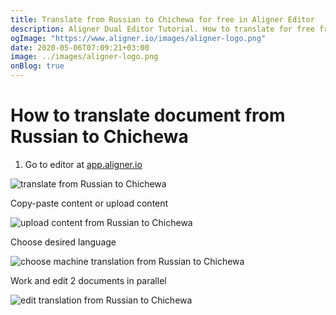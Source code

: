 ```yaml
---
title: Translate from Russian to Chichewa for free in Aligner Editor
description: Aligner Dual Editor Tutorial. How to translate for free from Russian to Chichewa. Aligner is multilingual document management platform. 
ogImage: "https://www.aligner.io/images/aligner-logo.png"
date: 2020-05-06T07:09:21+03:00
image: ../images/aligner-logo.png
onBlog: true
---
```


# How to translate document from Russian to Chichewa

1. Go to editor at [app.aligner.io](https://app.aligner.io "Aligner App web page")

![translate from Russian to Chichewa](../aligner-blank-editor.png "translate from Russian to Chichewa")

Copy-paste content or upload content

![upload content from Russian to Chichewa](../aligner-uploaded-document.png "upload content from Russian to Chichewa")

Choose desired language

![choose machine translation from Russian to Chichewa](../aligner-language-dropdown.png "choose machine translation from Russian to Chichewa")

Work and edit 2 documents in parallel

![edit translation from Russian to Chichewa](../aligner-double-sitded-editor.png "edit translation from Russian to Chichewa")

